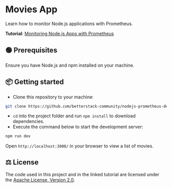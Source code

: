 # Movies App

Learn how to monitor Node.js applications with Prometheus.

**Tutorial**: [Monitoring Node.js Apps with Prometheus
](https://betterstack.com/community/guides/scaling-nodejs/nodejs-prometheus/)

## 🟢 Prerequisites

Ensure you have Node.js and npm installed on your machine.

## 📦 Getting started

- Clone this repository to your machine:

```bash
git clone https://github.com/betterstack-community/nodejs-prometheus-demo
```

- `cd` into the project folder and run `npm install` to download dependencies.
- Execute the command below to start the development server:

```bash
npm run dev
```

Open `http://localhost:3000/` in your browser to view a list of movies.

## ⚖ License

The code used in this project and in the linked tutorial are licensed under the [Apache License, Version 2.0](LICENSE).
